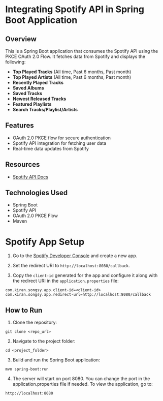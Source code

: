 # Integrating Spotify API in Spring Boot Application

## Overview
This is a Spring Boot application that consumes the Spotify API using the PKCE OAuth 2.0 Flow. It fetches data from Spotify and displays the following:

- **Top Played Tracks** (All time, Past 6 months, Past month)
- **Top Played Artists** (All time, Past 6 months, Past month)
- **Recently Played Tracks**
- **Saved Albums**
- **Saved Tracks**
- **Newest Released Tracks**
- **Featured Playlists**
- **Search Tracks/Playlist/Artists**

## Features
- OAuth 2.0 PKCE flow for secure authentication
- Spotify API integration for fetching user data
- Real-time data updates from Spotify

## Resources

* [Spotify API Docs](https://developer.spotify.com/documentation/web-api/)

  
## Technologies Used
- Spring Boot
- Spotify API
- OAuth 2.0 PKCE Flow
- Maven

# Spotify App Setup

1. Go to the [Spotify Developer Console](https://developer.spotify.com/dashboard) and create a new app.

2. Set the redirect URI to `http://localhost:8080/callback`.

3. Copy the `client-id` generated for the app and configure it along with the redirect URI in the `application.properties` file:

```
com.kiran.songsy.app.client-id=<client-id>
com.kiran.songsy.app.redirect-url=http://localhost:8080/callback
```

  ## How to Run

1. Clone the repository:
```
git clone <repo_url>
```
2. Navigate to the project folder:
```
cd <project_folder>
```
3. Build and run the Spring Boot application:
```
mvn spring-boot:run
```
4. The server will start on port 8080. You can change the port in the application.properties file if needed.
To view the application, go to:
```
http://localhost:8080
```
